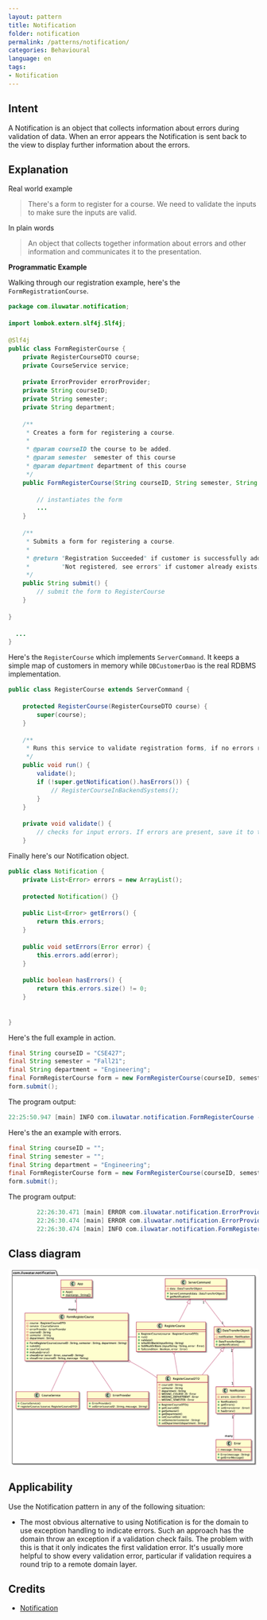 ```yaml
---
layout: pattern
title: Notification
folder: notification
permalink: /patterns/notification/
categories: Behavioural
language: en
tags:
- Notification
---
```


## Intent

A Notification is an object that collects information about errors during validation of data. When an error appears the Notification is sent back to the view to display further information about the errors.


## Explanation

Real world example

> There's a form to register for a course. We need to validate the inputs to make sure 
> the inputs are valid.

In plain words

> An object that collects together information about errors and other information and communicates it to the presentation.

**Programmatic Example**

Walking through our registration example, here's the `FormRegistrationCourse`.

```java
package com.iluwatar.notification;

import lombok.extern.slf4j.Slf4j;

@Slf4j
public class FormRegisterCourse {
    private RegisterCourseDTO course;
    private CourseService service;

    private ErrorProvider errorProvider;
    private String courseID;
    private String semester;
    private String department;

    /**
     * Creates a form for registering a course.
     *
     * @param courseID the course to be added.
     * @param semester  semester of this course
     * @param department department of this course
     */
    public FormRegisterCourse(String courseID, String semester, String department) {

        // instantiates the form
        ...
    }

    /**
     * Submits a form for registering a course.
     *
     * @return "Registration Succeeded" if customer is successfully added,
     *         "Not registered, see errors" if customer already exists.
     */
    public String submit() {
        // submit the form to RegisterCourse
    }

}

  ...
}
```

Here's the `RegisterCourse` which implements `ServerCommand`. It 
keeps a simple map of customers in memory while `DBCustomerDao` is the real RDBMS implementation.

```java
public class RegisterCourse extends ServerCommand {

    protected RegisterCourse(RegisterCourseDTO course) {
        super(course);
    }

    /**
     * Runs this service to validate registration forms, if no errors reported, save to backend
     */
    public void run() {
        validate();
        if (!super.getNotification().hasErrors()) {
            // RegisterCourseInBackendSystems();
        }
    }

    private void validate() {
        // checks for input errors. If errors are present, save it to the Notification object
    }
```

Finally here's our Notification object.

```java
public class Notification {
    private List<Error> errors = new ArrayList();

    protected Notification() {}

    public List<Error> getErrors() {
        return this.errors;
    }

    public void setErrors(Error error) {
        this.errors.add(error);
    }

    public boolean hasErrors() {
        return this.errors.size() != 0;
    }


}
```

Here's the full example in action.

```java
final String courseID = "CSE427";
final String semester = "Fall21";
final String department = "Engineering";
final FormRegisterCourse form = new FormRegisterCourse(courseID, semester, department);
form.submit();
```
The program output:
```java
22:25:50.947 [main] INFO com.iluwatar.notification.FormRegisterCourse - Registration Succeeded
```

Here's the an example with errors.

```java
final String courseID = "";
final String semester = "";
final String department = "Engineering";
final FormRegisterCourse form = new FormRegisterCourse(courseID, semester, department);
form.submit();
```
The program output:
```java
        22:26:30.471 [main] ERROR com.iluwatar.notification.ErrorProvider - Course ID is missing 
        22:26:30.474 [main] ERROR com.iluwatar.notification.ErrorProvider - Semester is missing
        22:26:30.474 [main] INFO com.iluwatar.notification.FormRegisterCourse - Not registered, see errors
```

## Class diagram

![alt text](./etc/notification.urm.png "Notification")

## Applicability

Use the Notification pattern in any of the following situation:

* The most obvious alternative to using Notification is for the domain to use exception handling to indicate errors. Such an approach has the domain throw an exception if a validation check fails. The problem with this is that it only indicates the first validation error. It's usually more helpful to show every validation error, particular if validation requires a round trip to a remote domain layer.

## Credits

* [Notification](https://martinfowler.com/eaaDev/Notification.html)
